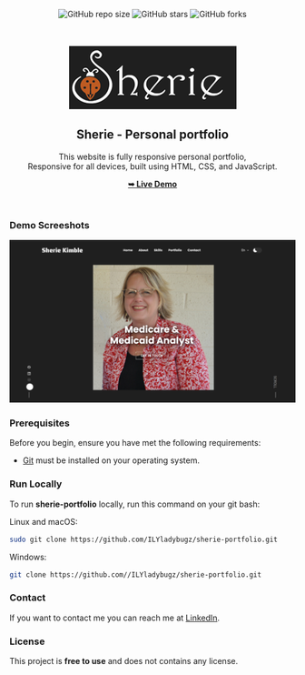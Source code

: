 <div align="center">
  
  ![GitHub repo size](https://img.shields.io/github/repo-size/ILYladybugz/sherie-portfolio)
  ![GitHub stars](https://img.shields.io/github/stars/ILYladybugz/sherie-portfolio?style=social)
  ![GitHub forks](https://img.shields.io/github/forks/ILYladybugz/sherie-portfolio?style=social)
 
  <br />
  <br />
  
  <img src="./readme-images/project-logo.png" />

  <h2 align="center">Sherie - Personal portfolio</h2>

  This website is fully responsive personal portfolio, <br />Responsive for all devices, built using HTML, CSS, and JavaScript.

  <a href="https://ILYladybugz.github.io/sherie-portfolio/"><strong>➥ Live Demo</strong></a>

</div>

<br />

### Demo Screeshots

![Jack Portfolio Desktop Demo](./readme-images/desktop.png "Desktop Demo")

### Prerequisites

Before you begin, ensure you have met the following requirements:

* [Git](https://git-scm.com/downloads "Download Git") must be installed on your operating system.

### Run Locally

To run **sherie-portfolio** locally, run this command on your git bash:

Linux and macOS:

```bash
sudo git clone https://github.com/ILYladybugz/sherie-portfolio.git
```

Windows:

```bash
git clone https://github.com//ILYladybugz/sherie-portfolio.git
```

### Contact

If you want to contact me you can reach me at [LinkedIn](https://www.linkedin.com/in/sherie-kimble-4309664/).

### License

This project is **free to use** and does not contains any license.
